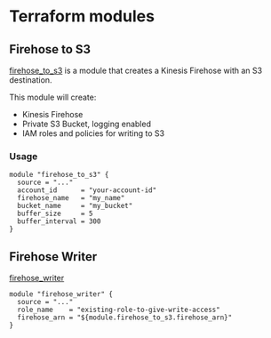 # Terraform modules


## Firehose to S3

[firehose_to_s3](./firehose_to_s3/) is a module that creates a Kinesis Firehose with an S3 destination.

This module will create:
* Kinesis Firehose
* Private S3 Bucket, logging enabled
* IAM roles and policies for writing to S3

### Usage

```hcl
module "firehose_to_s3" {
  source = "..."
  account_id      = "your-account-id"
  firehose_name   = "my_name"
  bucket_name     = "my_bucket"
  buffer_size     = 5
  buffer_interval = 300
}
```

## Firehose Writer

[firehose_writer](./firehose_writer/)

```hcl
module "firehose_writer" {
  source = "..."
  role_name    = "existing-role-to-give-write-access"
  firehose_arn = "${module.firehose_to_s3.firehose_arn}"
}
```
